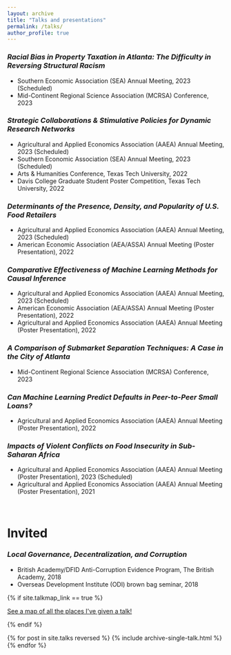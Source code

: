 ```yaml
---
layout: archive
title: "Talks and presentations"
permalink: /talks/
author_profile: true
---
```


### *Racial Bias in Property Taxation in Atlanta: The Difficulty in Reversing Structural Racism* 
* Southern Economic Association (SEA) Annual Meeting, 2023 (Scheduled) <br> 
* Mid-Continent Regional Science Association (MCRSA) Conference, 2023 

### *Strategic Collaborations & Stimulative Policies for Dynamic Research Networks*
* Agricultural and Applied Economics Association (AAEA) Annual Meeting, 2023 (Scheduled) <br> 
* Southern Economic Association (SEA) Annual Meeting, 2023 (Scheduled) <br>  
* Arts & Humanities Conference, Texas Tech University, 2022 <br> 
* Davis College Graduate Student Poster Competition, Texas Tech University, 2022 <br> 

### *Determinants of the Presence, Density, and Popularity of U.S. Food Retailers*
* Agricultural and Applied Economics Association (AAEA) Annual Meeting, 2023 (Scheduled) <br> 
* American Economic Association (AEA/ASSA) Annual Meeting (Poster Presentation), 2022 <br> 

### *Comparative Effectiveness of Machine Learning Methods for Causal Inference*
* Agricultural and Applied Economics Association (AAEA) Annual Meeting, 2023 (Scheduled) <br> 
* American Economic Association (AEA/ASSA) Annual Meeting (Poster Presentation), 2022 <br> 
* Agricultural and Applied Economics Association (AAEA) Annual Meeting (Poster Presentation), 2022 <br> 

### *A Comparison of Submarket Separation Techniques: A Case in the City of Atlanta* 
* Mid-Continent Regional Science Association (MCRSA) Conference, 2023 <br> 

### *Can Machine Learning Predict Defaults in Peer-to-Peer Small Loans?*
* Agricultural and Applied Economics Association (AAEA) Annual Meeting (Poster Presentation), 2022 <br> 

### *Impacts of Violent Conflicts on Food Insecurity in Sub-Saharan Africa* 
* Agricultural and Applied Economics Association (AAEA) Annual Meeting (Poster Presentation), 2023 (Scheduled) <br> 
* Agricultural and Applied Economics Association (AAEA) Annual Meeting (Poster Presentation), 2021 <br> 

<br> 

# Invited 

### *Local Governance, Decentralization, and Corruption* 
* British Academy/DFID Anti-Corruption Evidence Program, The British Academy, 2018 <br> 
* Overseas Development Institute (ODI) brown bag seminar, 2018 <br> 

{% if site.talkmap_link == true %}

<p style="text-decoration:underline;"><a href="/talkmap.html">See a map of all the places I've given a talk!</a></p>

{% endif %}

{% for post in site.talks reversed %}
  {% include archive-single-talk.html %}
{% endfor %}
